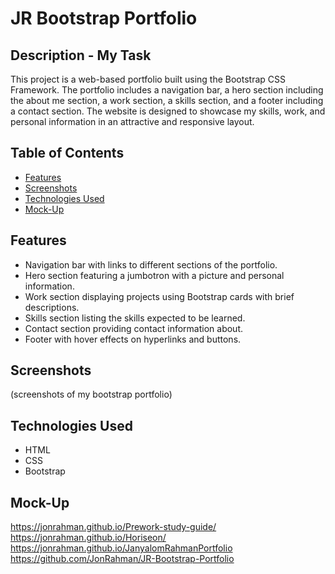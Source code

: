 # JR Bootstrap Portfolio

## Description - My Task
This project is a web-based portfolio built using the Bootstrap CSS Framework. The portfolio includes a navigation bar, a hero section including the about me section, a work section, a skills section, and a footer including a contact section. The website is designed to showcase my skills, work, and personal information in an attractive and responsive layout.

## Table of Contents
- [Features](#features)
- [Screenshots](#screenshots)
- [Technologies Used](#mock-up)
- [Mock-Up](#installation)

## Features
- Navigation bar with links to different sections of the portfolio.
- Hero section featuring a jumbotron with a picture and personal information.
- Work section displaying projects using Bootstrap cards with brief descriptions.
- Skills section listing the skills expected to be learned.
- Contact section providing contact information about.
- Footer with hover effects on hyperlinks and buttons.

## Screenshots
(screenshots of my bootstrap portfolio)

## Technologies Used
- HTML
- CSS
- Bootstrap

## Mock-Up

https://jonrahman.github.io/Prework-study-guide/
https://jonrahman.github.io/Horiseon/
https://jonrahman.github.io/JanyalomRahmanPortfolio
https://github.com/JonRahman/JR-Bootstrap-Portfolio